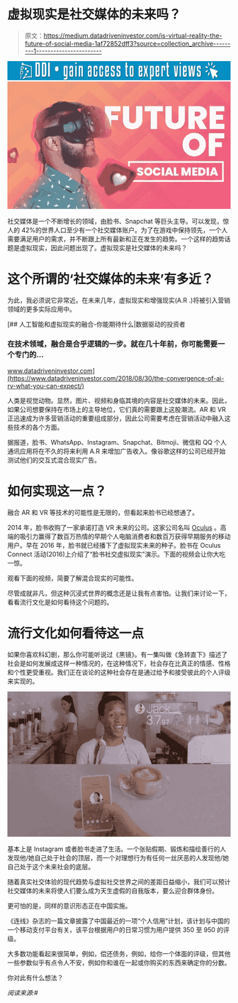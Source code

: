 # 虚拟现实是社交媒体的未来吗？

> 原文：<https://medium.datadriveninvestor.com/is-virtual-reality-the-future-of-social-media-1af72852dff3?source=collection_archive---------1----------------------->

[![](img/bfad0306d90e6e2c4a96bd71c082b2fe.png)](http://www.track.datadriveninvestor.com/1B9E)![](img/8f07c653de864246d1085d87bcfc6543.png)

社交媒体是一个不断增长的领域，由脸书、Snapchat 等巨头主导。可以发现，惊人的 42%的世界人口至少有一个社交媒体账户。为了在游戏中保持领先，一个人需要满足用户的需求，并不断跟上所有最新和正在发生的趋势。一个这样的趋势话题是虚拟现实，因此问题出现了。虚拟现实是社交媒体的未来吗？

# 这个所谓的‘社交媒体的未来’有多近？

为此，我必须说它非常近。在未来几年，虚拟现实和增强现实(A.R .)将被引入营销领域的更多实际应用中。

[](https://www.datadriveninvestor.com/2018/08/30/the-convergence-of-ai-rv-what-you-can-expect/) [## 人工智能和虚拟现实的融合-你能期待什么|数据驱动的投资者

### 在技术领域，融合是合乎逻辑的一步。就在几十年前，你可能需要一个专门的…

www.datadriveninvestor.com](https://www.datadriveninvestor.com/2018/08/30/the-convergence-of-ai-rv-what-you-can-expect/) 

人类是视觉动物。显然，图片、视频和身临其境的内容是社交媒体的未来。因此，如果公司想要保持在市场上的主导地位，它们真的需要跟上这股潮流。AR 和 VR 正迅速成为许多营销活动的重要组成部分，因此公司需要考虑在营销活动中融入这些技术的各个方面。

据报道，脸书、WhatsApp、Instagram、Snapchat、Bitmoji、微信和 QQ 个人通讯应用将在不久的将来利用 A.R 来增加广告收入。像谷歌这样的公司已经开始测试他们的交互式混合现实广告。

# 如何实现这一点？

融合 AR 和 VR 等技术的可能性是无限的，但看起来脸书已经想通了。

2014 年，脸书收购了一家承诺打造 VR 未来的公司。这家公司名叫 [Oculus](https://www.oculus.com/?locale=en_US) 。高端的吸引力赢得了数百万热情的早期个人电脑消费者和数百万获得早期服务的移动用户。早在 2016 年，脸书就已经播下了虚拟现实未来的种子。脸书在 Oculus Connect 活动(2016)上介绍了“脸书社交虚拟现实”演示。下面的视频会让你大吃一惊。

观看下面的视频，简要了解混合现实的可能性。

尽管成就非凡，但这种沉浸式世界的概念还是让我有点害怕。让我们来讨论一下，看看流行文化是如何看待这个问题的。

# 流行文化如何看待这一点

如果你喜欢科幻剧，那么你可能听说过《黑镜》。有一集叫做《急转直下》描述了社会是如何发展成这样一种情况的，在这种情况下，社会存在比真正的情感、性格和个性更受重视。我们正在谈论的这种社会存在是通过给予和接受彼此的个人评级来实现的。

![](img/9382cfff80e2fddc73daf90b35917355.png)

基本上是 Instagram 或者脸书走进了生活。一个张贴假期、锻炼和描绘善行的人发现他/她自己处于社会的顶层，而一个对理想行为有任何一丝厌恶的人发现他/她自己处于这个未来社会的底层。

随着真实社交体验的现代趋势与虚拟社交世界之间的差距日益缩小，我们可以预计社交媒体的未来将使人们要么成为天生虚假的自我版本，要么迎合群体身份。

更可怕的是，同样的意识形态正在中国实施。

《连线》杂志的一篇文章披露了中国最近的一项“个人信用”计划，该计划与中国的一个移动支付平台有关，该平台根据用户的日常习惯为用户提供 350 至 950 的评级。

大多数功能看起来很简单，例如，偿还债务，例如，给你一个体面的评级，但其他一些参数似乎有点令人不安，例如你和谁在一起或你购买的东西来确定你的分数。

你对此有什么想法？

*阅读来源:#*